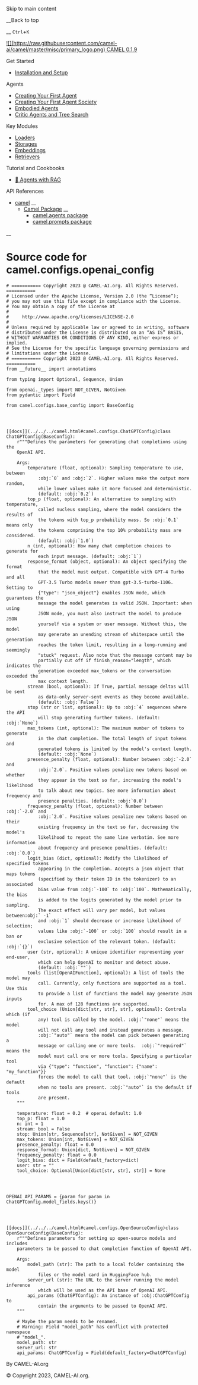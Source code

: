 Skip to main content

__Back to top

__ `Ctrl`+`K`

[ ![](https://raw.githubusercontent.com/camel-
ai/camel/master/misc/primary_logo.png) CAMEL 0.1.9 ](../../../index.html)

Get Started

  * [Installation and Setup](../../../get_started/setup.html)

Agents

  * [Creating Your First Agent](../../../agents/single_agent.html)
  * [Creating Your First Agent Society](../../../agents/role_playing.html)
  * [Embodied Agents](../../../agents/embodied_agents.html)
  * [Critic Agents and Tree Search](../../../agents/critic_agents_and_tree_search.html)

Key Modules

  * [Loaders](../../../key_modules/loaders.html)
  * [Storages](../../../key_modules/storages.html)
  * [Embeddings](../../../key_modules/embeddings.html)
  * [Retrievers](../../../key_modules/retrievers.html)

Tutorial and Cookbooks

  * [🐫 Agents with RAG](../../../tutorials_and_cookbooks/agents_with_rag.html)

API References

  * [camel](../../../modules.html) __
    * [Camel Package](../../../camel.html) __
      * [camel.agents package](../../../camel.agents.html)
      * [camel.prompts package](../../../camel.prompts.html)

__

#

# Source code for camel.configs.openai_config

    
    
    # =========== Copyright 2023 @ CAMEL-AI.org. All Rights Reserved. ===========
    # Licensed under the Apache License, Version 2.0 (the “License”);
    # you may not use this file except in compliance with the License.
    # You may obtain a copy of the License at
    #
    #     http://www.apache.org/licenses/LICENSE-2.0
    #
    # Unless required by applicable law or agreed to in writing, software
    # distributed under the License is distributed on an “AS IS” BASIS,
    # WITHOUT WARRANTIES OR CONDITIONS OF ANY KIND, either express or implied.
    # See the License for the specific language governing permissions and
    # limitations under the License.
    # =========== Copyright 2023 @ CAMEL-AI.org. All Rights Reserved. ===========
    from __future__ import annotations
    
    from typing import Optional, Sequence, Union
    
    from openai._types import NOT_GIVEN, NotGiven
    from pydantic import Field
    
    from camel.configs.base_config import BaseConfig
    
    
    
    
    [[docs]](../../../camel.html#camel.configs.ChatGPTConfig)class ChatGPTConfig(BaseConfig):
        r"""Defines the parameters for generating chat completions using the
        OpenAI API.
    
        Args:
            temperature (float, optional): Sampling temperature to use, between
                :obj:`0` and :obj:`2`. Higher values make the output more random,
                while lower values make it more focused and deterministic.
                (default: :obj:`0.2`)
            top_p (float, optional): An alternative to sampling with temperature,
                called nucleus sampling, where the model considers the results of
                the tokens with top_p probability mass. So :obj:`0.1` means only
                the tokens comprising the top 10% probability mass are considered.
                (default: :obj:`1.0`)
            n (int, optional): How many chat completion choices to generate for
                each input message. (default: :obj:`1`)
            response_format (object, optional): An object specifying the format
                that the model must output. Compatible with GPT-4 Turbo and all
                GPT-3.5 Turbo models newer than gpt-3.5-turbo-1106. Setting to
                {"type": "json_object"} enables JSON mode, which guarantees the
                message the model generates is valid JSON. Important: when using
                JSON mode, you must also instruct the model to produce JSON
                yourself via a system or user message. Without this, the model
                may generate an unending stream of whitespace until the generation
                reaches the token limit, resulting in a long-running and seemingly
                "stuck" request. Also note that the message content may be
                partially cut off if finish_reason="length", which indicates the
                generation exceeded max_tokens or the conversation exceeded the
                max context length.
            stream (bool, optional): If True, partial message deltas will be sent
                as data-only server-sent events as they become available.
                (default: :obj:`False`)
            stop (str or list, optional): Up to :obj:`4` sequences where the API
                will stop generating further tokens. (default: :obj:`None`)
            max_tokens (int, optional): The maximum number of tokens to generate
                in the chat completion. The total length of input tokens and
                generated tokens is limited by the model's context length.
                (default: :obj:`None`)
            presence_penalty (float, optional): Number between :obj:`-2.0` and
                :obj:`2.0`. Positive values penalize new tokens based on whether
                they appear in the text so far, increasing the model's likelihood
                to talk about new topics. See more information about frequency and
                presence penalties. (default: :obj:`0.0`)
            frequency_penalty (float, optional): Number between :obj:`-2.0` and
                :obj:`2.0`. Positive values penalize new tokens based on their
                existing frequency in the text so far, decreasing the model's
                likelihood to repeat the same line verbatim. See more information
                about frequency and presence penalties. (default: :obj:`0.0`)
            logit_bias (dict, optional): Modify the likelihood of specified tokens
                appearing in the completion. Accepts a json object that maps tokens
                (specified by their token ID in the tokenizer) to an associated
                bias value from :obj:`-100` to :obj:`100`. Mathematically, the bias
                is added to the logits generated by the model prior to sampling.
                The exact effect will vary per model, but values between:obj:` -1`
                and :obj:`1` should decrease or increase likelihood of selection;
                values like :obj:`-100` or :obj:`100` should result in a ban or
                exclusive selection of the relevant token. (default: :obj:`{}`)
            user (str, optional): A unique identifier representing your end-user,
                which can help OpenAI to monitor and detect abuse.
                (default: :obj:`""`)
            tools (list[OpenAIFunction], optional): A list of tools the model may
                call. Currently, only functions are supported as a tool. Use this
                to provide a list of functions the model may generate JSON inputs
                for. A max of 128 functions are supported.
            tool_choice (Union[dict[str, str], str], optional): Controls which (if
                any) tool is called by the model. :obj:`"none"` means the model
                will not call any tool and instead generates a message.
                :obj:`"auto"` means the model can pick between generating a
                message or calling one or more tools.  :obj:`"required"` means the
                model must call one or more tools. Specifying a particular tool
                via {"type": "function", "function": {"name": "my_function"}}
                forces the model to call that tool. :obj:`"none"` is the default
                when no tools are present. :obj:`"auto"` is the default if tools
                are present.
        """
    
        temperature: float = 0.2  # openai default: 1.0
        top_p: float = 1.0
        n: int = 1
        stream: bool = False
        stop: Union[str, Sequence[str], NotGiven] = NOT_GIVEN
        max_tokens: Union[int, NotGiven] = NOT_GIVEN
        presence_penalty: float = 0.0
        response_format: Union[dict, NotGiven] = NOT_GIVEN
        frequency_penalty: float = 0.0
        logit_bias: dict = Field(default_factory=dict)
        user: str = ""
        tool_choice: Optional[Union[dict[str, str], str]] = None
    
    
    
    
    OPENAI_API_PARAMS = {param for param in ChatGPTConfig.model_fields.keys()}
    
    
    
    
    [[docs]](../../../camel.html#camel.configs.OpenSourceConfig)class OpenSourceConfig(BaseConfig):
        r"""Defines parameters for setting up open-source models and includes
        parameters to be passed to chat completion function of OpenAI API.
    
        Args:
            model_path (str): The path to a local folder containing the model
                files or the model card in HuggingFace hub.
            server_url (str): The URL to the server running the model inference
                which will be used as the API base of OpenAI API.
            api_params (ChatGPTConfig): An instance of :obj:ChatGPTConfig to
                contain the arguments to be passed to OpenAI API.
        """
    
        # Maybe the param needs to be renamed.
        # Warning: Field "model_path" has conflict with protected namespace
        # "model_".
        model_path: str
        server_url: str
        api_params: ChatGPTConfig = Field(default_factory=ChatGPTConfig)
    
    
    

By CAMEL-AI.org

© Copyright 2023, CAMEL-AI.org.  

